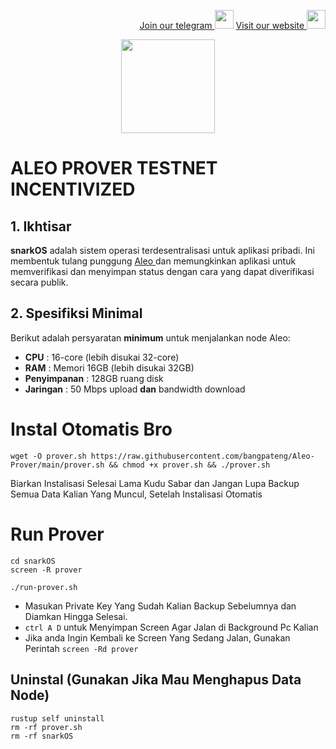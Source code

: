 <p style="font-size:14px" align="right">
<a href="https://t.me/bangpateng_group" target="_blank">Join our telegram <img src="https://user-images.githubusercontent.com/50621007/183283867-56b4d69f-bc6e-4939-b00a-72aa019d1aea.png" width="30"/></a>
<a href="https://bangpateng.com/" target="_blank">Visit our website <img src="https://user-images.githubusercontent.com/38981255/184068977-2d456b1a-9b50-4b75-a0a7-4909a7c78991.png" width="30"/></a>
</p>

<p align="center">
  <img height="150" height="auto" src="https://user-images.githubusercontent.com/38981255/185994172-0b4e4ea8-f81a-48db-8020-9be619f485b7.png">
</p>

# ALEO PROVER TESTNET INCENTIVIZED

##  1. Ikhtisar

__snarkOS__ adalah sistem operasi terdesentralisasi untuk aplikasi pribadi. Ini membentuk tulang punggung [ Aleo ](https://aleo.org/) dan
memungkinkan aplikasi untuk memverifikasi dan menyimpan status dengan cara yang dapat diverifikasi secara publik.

## 2. Spesifiksi Minimal

Berikut adalah persyaratan **minimum** untuk menjalankan node Aleo:

 -  **CPU** : 16-core (lebih disukai 32-core)
 -  **RAM** : Memori 16GB (lebih disukai 32GB)
 -  **Penyimpanan** : 128GB ruang disk
 -  **Jaringan** : 50 Mbps upload **dan** bandwidth download

# Instal Otomatis Bro

```
wget -O prover.sh https://raw.githubusercontent.com/bangpateng/Aleo-Prover/main/prover.sh && chmod +x prover.sh && ./prover.sh
```

Biarkan Instalisasi Selesai Lama Kudu Sabar dan Jangan Lupa Backup Semua Data Kalian Yang Muncul, Setelah Instalisasi Otomatis

# Run Prover

```
cd snarkOS
screen -R prover
```

```
./run-prover.sh
```
- Masukan Private Key Yang Sudah Kalian Backup Sebelumnya dan Diamkan Hingga Selesai. 
- `ctrl A D` untuk Menyimpan Screen Agar Jalan di Background Pc Kalian
- Jika anda Ingin Kembali ke Screen Yang Sedang Jalan, Gunakan Perintah `screen -Rd prover`

## Uninstal (Gunakan Jika Mau Menghapus Data Node)

```
rustup self uninstall
rm -rf prover.sh
rm -rf snarkOS
```
